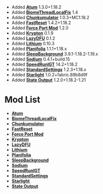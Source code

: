 - Added **[Atum](https://github.com/KingContaria/atum-rewrite)** 1.3.0+1.18.2
- Added **[BiomeThreadLocalFix](https://github.com/RedLime/BiomeThreadLocalFix)** 1.4
- Added **[Chunkumulator](https://github.com/DuncanRuns/Chunkumulator)** 1.0.3+MC1.18.2
- Added **[FastReset](https://github.com/KingContaria/FastReset)** 1.4.2+1.18.2
- Added **[Force Port Mod](https://github.com/DuncanRuns/Force-Port-Mod)** 1.2.0
- Added **[Krypton](https://github.com/astei/krypton)** 0.1.9
- Added **[LazyDFU](https://github.com/astei/lazydfu)** 0.1.2
- Added **[Lithium](https://github.com/CaffeineMC/lithium-fabric)** 0.10.3
- Added **[Planifolia](https://github.com/tildejustin/planifolia)** 1.1.1+1.18.x
- Added **[SleepBackground](https://github.com/RedLime/SleepBackground)** 3.9.1-1.18.2-1.19.x
- Added **[Sodium](https://github.com/Minecraft-Java-Edition-Speedrunning/sodium)** 0.4.1+build.15
- Added **[SpeedRunIGT](https://github.com/RedLime/SpeedRunIGT)** 14.2+1.18.2
- Added **[StandardSettings](https://github.com/KingContaria/StandardSettings)** 1.2.3+1.18.x
- Added **[Starlight](https://github.com/PaperMC/Starlight)** 1.0.2+fabric.89b8d9f
- Added **[State Output](https://github.com/tildejustin/state-output)** 1.2.0+1.18.2-1.21

# Mod List
- **[Atum](https://github.com/KingContaria/atum-rewrite)**
- **[BiomeThreadLocalFix](https://github.com/RedLime/BiomeThreadLocalFix)**
- **[Chunkumulator](https://github.com/DuncanRuns/Chunkumulator)**
- **[FastReset](https://github.com/KingContaria/FastReset)**
- **[Force Port Mod](https://github.com/DuncanRuns/Force-Port-Mod)**
- **[Krypton](https://github.com/astei/krypton)**
- **[LazyDFU](https://github.com/astei/lazydfu)**
- **[Lithium](https://github.com/CaffeineMC/lithium-fabric)**
- **[Planifolia](https://github.com/tildejustin/planifolia)**
- **[SleepBackground](https://github.com/RedLime/SleepBackground)**
- **[Sodium](https://github.com/Minecraft-Java-Edition-Speedrunning/sodium)**
- **[SpeedRunIGT](https://github.com/RedLime/SpeedRunIGT)**
- **[StandardSettings](https://github.com/KingContaria/StandardSettings)**
- **[Starlight](https://github.com/PaperMC/Starlight)**
- **[State Output](https://github.com/tildejustin/state-output)**
